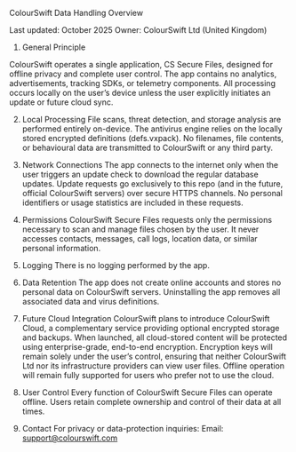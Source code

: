 ColourSwift Data Handling Overview

Last updated: October 2025
Owner: ColourSwift Ltd (United Kingdom)

1. General Principle

ColourSwift operates a single application, CS Secure Files, designed for offline privacy and complete user control. The app contains no analytics, advertisements, tracking SDKs, or telemetry components.
All processing occurs locally on the user’s device unless the user explicitly initiates an update or future cloud sync.

2. Local Processing
File scans, threat detection, and storage analysis are performed entirely on-device.
The antivirus engine relies on the locally stored encrypted definitions (defs.vxpack).
No filenames, file contents, or behavioural data are transmitted to ColourSwift or any third party.

3. Network Connections
The app connects to the internet only when the user triggers an update check to download the regular database updates.
Update requests go exclusively to this repo (and in the future, official ColourSwift servers) over secure HTTPS channels.
No personal identifiers or usage statistics are included in these requests.

4. Permissions
ColourSwift Secure Files requests only the permissions necessary to scan and manage files chosen by the user.
It never accesses contacts, messages, call logs, location data, or similar personal information.

5. Logging
There is no logging performed by the app.

6. Data Retention
The app does not create online accounts and stores no personal data on ColourSwift servers.
Uninstalling the app removes all associated data and virus definitions.

7. Future Cloud Integration
ColourSwift plans to introduce ColourSwift Cloud, a complementary service providing optional encrypted storage and backups.
When launched, all cloud-stored content will be protected using enterprise-grade, end-to-end encryption.
Encryption keys will remain solely under the user’s control, ensuring that neither ColourSwift Ltd nor its infrastructure providers can view user files.
Offline operation will remain fully supported for users who prefer not to use the cloud.

8. User Control
Every function of ColourSwift Secure Files can operate offline.
Users retain complete ownership and control of their data at all times.

9. Contact
For privacy or data-protection inquiries:
Email: support@colourswift.com
